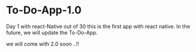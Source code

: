# To-Do-App-1.0

Day 1 with react-Native out of 30
this is the first app with react native.
In the future, we will update the To-Do-App.

we will come with 2.0 soon ..!!
